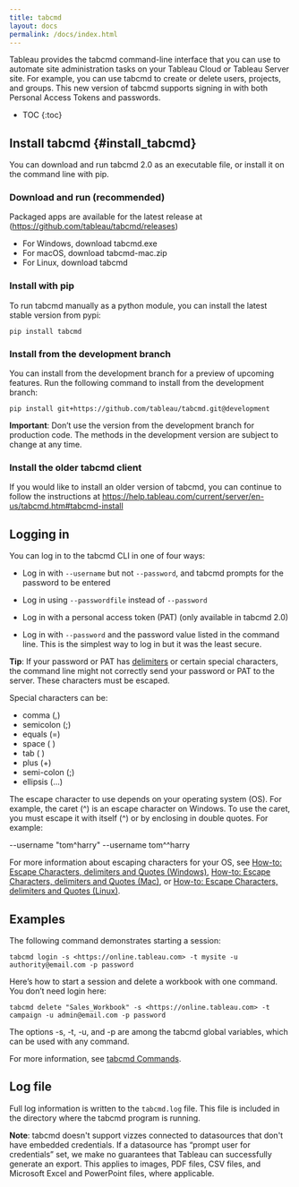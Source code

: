 ```yaml
---
title: tabcmd
layout: docs
permalink: /docs/index.html
---
```


Tableau provides the tabcmd command-line interface that you can use to automate site administration tasks on your Tableau Cloud or Tableau Server site. For example, you can use tabcmd to create or delete users, projects, and groups.
This new version of tabcmd supports signing in with both Personal Access Tokens and passwords.

* TOC
{:toc}


## Install tabcmd {#install_tabcmd}
You can download and run tabcmd 2.0 as an executable file, or install it on the command line with pip.

### Download and run (recommended)
Packaged apps are available for the latest release at (https://github.com/tableau/tabcmd/releases)
* For Windows, download tabcmd.exe
* For macOS, download tabcmd-mac.zip
* For Linux, download tabcmd

### Install with pip 
To run tabcmd manually as a python module, you can install the latest stable version from pypi:

```shell
pip install tabcmd
```

### Install from the development branch
You can install from the development branch for a preview of upcoming features. Run the following command to install from the development branch:

```shell
pip install git+https://github.com/tableau/tabcmd.git@development
```

<div class="alert alert-info">
<strong>Important</strong>: Don’t use the version from the development branch for production code. The methods in the development version are subject to change at any time.</div>

### Install the older tabcmd client
If you would like to install an older version of tabcmd, you can continue to follow the instructions at https://help.tableau.com/current/server/en-us/tabcmd.htm#tabcmd-install

## Logging in

You can log in to the tabcmd CLI in one of four ways:

  * Log in with `--username` but not `--password`, and tabcmd prompts for the password to be entered 


  * Log in using `--passwordfile` instead of `--password`

  * Log in with a personal access token (PAT) (only available in tabcmd 2.0)

  * Log in with `--password` and the password value listed in the command line. This is the simplest way to log in but it was the least secure.

<div class="alert alert-info">
<strong>Tip</strong>: If your password or PAT has <a href="https://en.wikipedia.org/wiki/Delimiter">delimiters</a> or certain special characters, the command line might not correctly send your password or PAT to the server. These characters must be escaped. 

Special characters can be:

 * comma (,)
 * semicolon (;)
 * equals (=)
 * space ( )
 * tab (    )
 * plus (+)
 * semi-colon (;)
 * ellipsis (...)

The escape character to use depends on your operating system (OS). For example, the caret (^) is an escape character on Windows. To use the caret, you must escape it with itself (^) or by enclosing in double quotes. For example: 

--username "tom^harry"
--username tom^^harry

For more information about escaping characters for your OS, see <a href="https://ss64.com/nt/syntax-esc.html">How-to: Escape Characters, delimiters and Quotes (Windows)</a>, <a href="https://ss64.com/osx/syntax-quoting.html">How-to: Escape Characters, delimiters and Quotes (Mac)</a>, or <a href="https://ss64.com/bash/syntax-quoting.html">How-to: Escape Characters, delimiters and Quotes (Linux)</a>.
</div>


## Examples
The following command demonstrates starting a session:

```shell
tabcmd login -s <https://online.tableau.com> -t mysite -u authority@email.com -p password
```

Here’s how to start a session and delete a workbook with one command. You don’t need login here:

```shell
tabcmd delete "Sales_Workbook" -s <https://online.tableau.com> -t campaign -u admin@email.com -p password
```

The options -s, -t, -u, and -p are among the tabcmd global variables, which can be used with any command.

For more information, see [tabcmd Commands](tabcmd_cmd).

## Log file
Full log information is written to the `tabcmd.log` file. This file is included in the directory where the tabcmd program is running.

<div class="alert alert-info"><strong>Note</strong>: tabcmd doesn't support vizzes connected to datasources that don't have embedded credentials. If a datasource has “prompt user for credentials” set, we make no guarantees that Tableau can successfully generate an export. This applies to images, PDF files, CSV files, and Microsoft Excel and PowerPoint files, where applicable. </div>